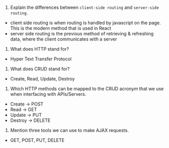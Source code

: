 1. Explain the differences between `client-side routing` and `server-side routing`.
- client side routing is when routing is handled by javascript on the page. This is the modern method that is used in React
- server side routing is the previous method of retrieving & refreshing data, where the client communicates with a server

1. What does HTTP stand for? 
- Hyper Text Transfer Protocol

1. What does CRUD stand for? 
- Create, Read, Update, Destroy

1. Which HTTP methods can be mapped to the CRUD acronym that we use when interfacing with APIs/Servers.
- Create -> POST
- Read -> GET
- Update -> PUT
- Destroy -> DELETE

1. Mention three tools we can use to make AJAX requests.
- GET, POST, PUT, DELETE